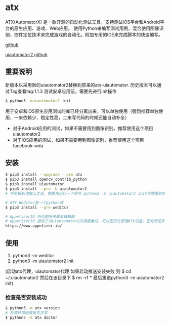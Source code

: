 # atx
ATX(AutomatorX) 是一款开源的自动化测试工具，支持测试iOS平台和Android平台的原生应用、游戏、Web应用。 使用Python来编写测试用例，混合使用图像识别，控件定位技术来完成游戏的自动化。附加专用的IDE来完成脚本的快速编写。

[github](https://github.com/NetEaseGame/ATX)

[uiautomator2 github](https://github.com/openatx/uiautomator2)

## 重要说明
新版本以采用新的uiautomator2替换到原来的atx-uiautomator. 历史版本可以通过Tag查看tag:1.1.3 测试安卓应用前，需要先进行init操作
```bash
$ python3 -muiautomator2 init
```

用于安卓和iOS原生应用测试的库已经分离出来，可以单独使用（强烈推荐单独使用，一来依赖少、稳定性高，二来写代码的时候还能自动补全）

- 对于Android应用的测试，如果不需要用到图像识别，推荐使用这个项目uiautomator2
- 对于iOS应用的测试，如果不需要用到图像识别，推荐使用这个项目facebook-wda

## 安装
```bash
$ pip3 install --upgrade --pre atx
$ pip3 install opencv_contrib_python
$ pip3 install uiautomator
$ pip3 install --pre -U uiautomator2
# 手机接到电脑上之后，需要先运行一下命令 python3 -m uiautomator2 init将需要的程序部署到手机上，以便后续的自动化（PS：每个手机初始化一次就够了）

# ATX Weditor是一个python库
$ pip3 install --pre weditor

# AppetizerIO 所见即所得脚本编辑器
# AppetizerIO 提供了对uiautomator2的深度集成，可以图形化管理ATX设备，还有所见即所得脚本编辑器
https://www.appetizer.io/
```

## 使用
1. python3 -m weditor 
2. python3 -m uiautomator2 init 

(启动atx代理，uiautomator代理 如果启动推送安装失败 则 $ cd ~/.uiautomator2 然后在该目录下 $ rm -rf * 最后重跑python3 -m uiautomator2 init)

### 检查是否安装成功
```bash
$ python3 -m atx version
# 检查环境配置是否正常
$ python3 -m atx doctor
```